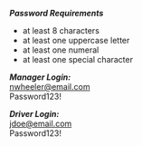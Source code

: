 ***Password Requirements***  
- at least 8 characters  
- at least one uppercase letter  
- at least one numeral  
- at least one special character  

***Manager Login:***  
  nwheeler@email.com  
  Password123!  

***Driver Login:***  
  jdoe@email.com  
  Password123!  